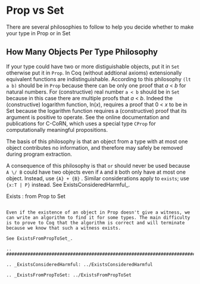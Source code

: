 Prop vs Set
===========

There are several philosophies to follow to help you decide whether to make your type in Prop or in Set

How Many Objects Per Type Philosophy
------------------------------------

If your type could have two or more distiguishable objects, put it in ``Set`` otherwise put it in ``Prop``.  In Coq (without addtional axioms) extensionally equivalent functions are indistinguishable. According to this philosophy ``(lt a b)`` should be in ``Prop`` because there can be only one proof that *a* < *b* for natural numbers.  For (constructive) real number ``a < b`` should be in ``Set`` because in this case there are multiple proofs that *a* < *b*.  Indeed the (constructive) logarithm function, ln(*x*), requires a proof that 0 < *x* to be in Set because the logarithm function requires a (constructive) proof that its argument is positive to operate.  See the online documentation and publications for C-CoRN, which uses a special type ``CProp`` for computationally meaningful propositions.

The basis of this philosophy is that an object from a type with at most one object contributes no information, and therefore may safely be removed during program extraction.

A consequence of this philosophy is that ``or`` should never be used because ``A \/ B`` could have two objects even if ``A`` and ``B`` both only have at most one object.  Instead, use  ``{A} + {B}`` .  Similar considerations apply to ``exists``; use  ``{x:T | P}``  instead. See ExistsConsideredHarmful_.

Exists : from Prop to Set
~~~~~~~~~~~~~~~~~~~~~~~~~

Even if the existence of an object in Prop doesn't give a witness, we can write an algorithm to find it for some types. The main difficulty is to prove to Coq that the algorithm is correct and will terminate because we know that such a witness exists.

See ExistsFromPropToSet_.

.. ############################################################################

.. _ExistsConsideredHarmful: ../ExistsConsideredHarmful

.. _ExistsFromPropToSet: ../ExistsFromPropToSet

